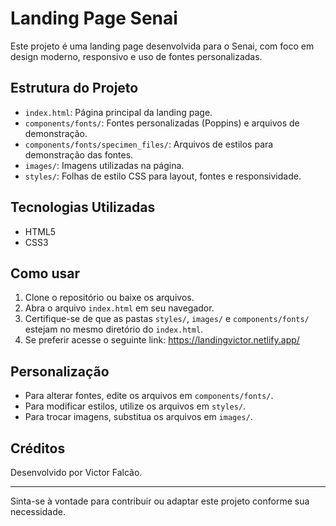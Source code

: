 # Landing Page Senai

Este projeto é uma landing page desenvolvida para o Senai, com foco em design moderno, responsivo e uso de fontes personalizadas.

## Estrutura do Projeto

- `index.html`: Página principal da landing page.
- `components/fonts/`: Fontes personalizadas (Poppins) e arquivos de demonstração.
- `components/fonts/specimen_files/`: Arquivos de estilos para demonstração das fontes.
- `images/`: Imagens utilizadas na página.
- `styles/`: Folhas de estilo CSS para layout, fontes e responsividade.

## Tecnologias Utilizadas

- HTML5
- CSS3

## Como usar

1. Clone o repositório ou baixe os arquivos.
2. Abra o arquivo `index.html` em seu navegador.
3. Certifique-se de que as pastas `styles/`, `images/` e `components/fonts/` estejam no mesmo diretório do `index.html`.
4. Se preferir acesse o seguinte link: https://landingvictor.netlify.app/
## Personalização

- Para alterar fontes, edite os arquivos em `components/fonts/`.
- Para modificar estilos, utilize os arquivos em `styles/`.
- Para trocar imagens, substitua os arquivos em `images/`.

## Créditos

Desenvolvido por Victor Falcão.

---

Sinta-se à vontade para contribuir ou adaptar este projeto conforme sua necessidade.
